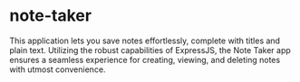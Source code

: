 # note-taker
This application lets you save notes effortlessly, complete with titles and plain text. Utilizing the robust capabilities of ExpressJS, the Note Taker app ensures a seamless experience for creating, viewing, and deleting notes with utmost convenience.

